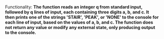 Functionality: **The function reads an integer q from standard input, followed by q lines of input, each containing three digits a, b, and c. It then prints one of the strings 'STAIR', 'PEAK', or 'NONE' to the console for each line of input, based on the values of a, b, and c. The function does not return any value or modify any external state, only producing output to the console.**